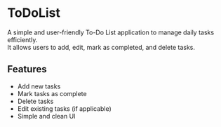 # ToDoList 

A simple and user-friendly To-Do List application to manage daily tasks efficiently.  
It allows users to add, edit, mark as completed, and delete tasks.

##  Features
-  Add new tasks  
-  Mark tasks as complete  
-  Delete tasks  
-  Edit existing tasks (if applicable)  
-  Simple and clean UI  

